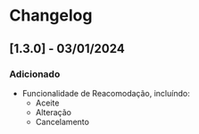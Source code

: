 # Changelog

## [1.3.0] - 03/01/2024

### Adicionado
- Funcionalidade de Reacomodação, incluíndo:
    - Aceite
    - Alteração
    - Cancelamento
